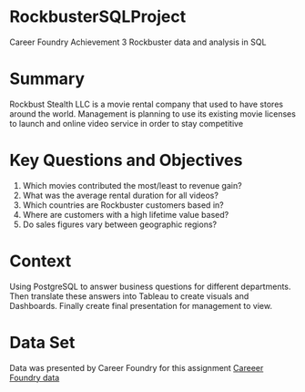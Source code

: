 # RockbusterSQLProject
Career Foundry Achievement 3 Rockbuster data and analysis in SQL

# Summary
Rockbust Stealth LLC is a movie rental company that used to have stores around the world.  Management is planning to use its existing movie licenses to launch and online video service in order to stay competitive

# Key Questions and Objectives
1) Which movies contributed the most/least to revenue gain?
2) What was the average rental duration for all videos?
3) Which countries are Rockbuster customers based in?
4) Where are customers with a high lifetime value based?
5) Do sales figures vary between geographic regions?

# Context
Using PostgreSQL to answer business questions for different departments.  Then translate these answers into Tableau to create visuals and Dashboards.  Finally create final presentation for management to view.

# Data Set
Data was presented by Career Foundry for this assignment
[Careeer Foundry data](https://drive.google.com/file/d/1hVzBWz5ORRbI37HA8p5tAiuZyMOe66yI/view)
